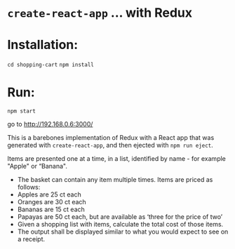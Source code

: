 # `create-react-app` ... with Redux

# Installation:
`cd shopping-cart`
`npm install`

# Run:
`npm start`

go to http://192.168.0.6:3000/

This is a barebones implementation of Redux with a React app that was generated with `create-react-app`, and then ejected with `npm run eject`.

Items are presented one at a time, in a list, identified by name - for
example "Apple" or “Banana".
* The basket can contain any item multiple times. Items are priced as
follows:
* Apples are 25 ct each
* Oranges are 30 ct each
* Bananas are 15 ct each
* Papayas are 50 ct each, but are available as ‘three for the price of
two’
* Given a shopping list with items, calculate the total cost of those items.
* The output shall be displayed similar to what you would expect to see
on a receipt.
